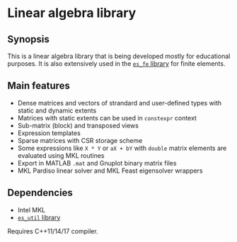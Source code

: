 # Linear algebra library

## Synopsis

This is a linear algebra library that is being developed mostly
for educational purposes. It is also extensively used in the
[`es_fe` library](https://github.com/eugnsp/es_fe) for finite
elements.

## Main features

* Dense matrices and vectors of strandard and user-defined types
with static and dynamic extents
* Matrices with static extents can be used in `constexpr` context
* Sub-matrix (block) and transposed views
* Expression templates
* Sparse matrices with CSR storage scheme
* Some expressions like `X * Y` or `aX + bY` with `double` matrix
elements are evaluated using MKL routines
* Export in MATLAB `.mat` and Gnuplot binary matrix files
* MKL Pardiso linear solver and MKL Feast eigensolver wrappers

## Dependencies

* Intel MKL
* [`es_util` library](https://github.com/eugnsp/es_util)

Requires C++11/14/17 compiler.
